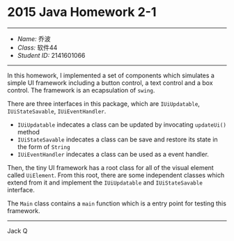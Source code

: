 # 2015 Java Homework 2-1 #

***

* *Name:* 乔波
* *Class:* 软件44
* *Student ID:* 2141601066

***

In this homework, I implemented a set of components 
which simulates a simple UI framework including a 
button control, a text control and a box control.
The framework is an ecapsulation of `swing`.

There are three interfaces in this package, which are 
`IUiUpdatable`, `IUiStateSavable`, `IUiEventHandler`.

  * `IUiUpdatable` indecates a class can be updated
     by invocating `updateUi()` method
  * `IUiStateSavable` indecates a class can be save and 
     restore its state in the form of `String`
  * `IUiEventHandler` indecates a class can be used as 
     a event handler. 

Then, the tiny UI framework has a root class for all of 
the visual element called `UiElement`. From this root, 
there are some independent classes which extend from 
it and implement the `IUiUpdatable` and `IUiStateSavable`
interface.


The `Main` class contains a `main` function which is a
 entry point for testing this framework.

***

Jack Q
